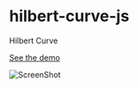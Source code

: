 hilbert-curve-js
===============================

Hilbert Curve

[See the demo](http://shkolovy.github.io/hilbert-curve-js/)

![ScreenShot](https://raw.github.com/artemdude/classic-algorithmic-problems-js/master/screenshots/hilbert.png)
